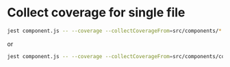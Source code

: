 # Collect coverage for single file

```bash
jest component.js -- --coverage --collectCoverageFrom=src/components/*
```

or

```bash
jest component.js -- --coverage --collectCoverageFrom=src/components/component.js
```
